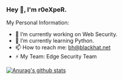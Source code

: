 ### Hey 👋, I'm r0eXpeR.

My Personal Information:

- 🔭 I’m currently working on Web Security.
- 🌱 I’m currently learning Python.
- 📫 How to reach me: bh@blackhat.net
- ⚡ My Team: Edge Security Team

[![Anurag's github stats](https://github-readme-stats.vercel.app/api?username=r0eXpeR&show_icons=true&theme=merko)](https://github.com/anuraghazra/github-readme-stats)
